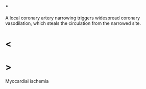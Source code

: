 # .

A local coronary artery narrowing triggers widespread coronary vasodilation, which steals the circulation from the narrowed site.

# <

# >

Myocardial ischemia
